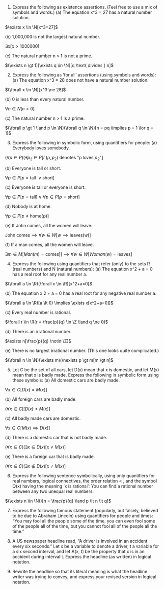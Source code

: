 1. Express the following as existence assertions. (Feel free to use a mix of symbols and words.)
(a) The equation x^3 = 27 has a natural number solution.

$\exists x \in \N[x^3=27]$

(b) 1,000,000 is not the largest natural number.

$\exists x[x \gt 1000000]$

(c) The natural number n > 1 is not a prime.

$(\exists n \gt 1)[\exists q \in \N][q \text{ divides } n]$

2. Express the following as ‘for all’ assertions (using symbols and words):
(a) The equation x^3 = 28 does not have a natural number solution.

$(\forall x \in \N)[x^3 \ne 28]$

(b) 0 is less than every natural number.

$\forall n \in N[n \gt 0]$

(c) The natural number n > 1 is a prime.

$(\forall p \gt 1 \land p \in \N)(\forall q \in \N)[n = pq \implies p = 1 \lor q = 1]$

3. Express the following in symbolic form, using quantifiers for people:
(a) Everybody loves somebody.

$(\forall p \in P)(\exists p_2 \in P[L(p, p_2) \text{ denotes "p loves } p_2 \text{"}]$

(b) Everyone is tall or short.

$\forall p \in P[p=\text{tall } \lor \text{short}]$

(c) Everyone is tall or everyone is short.

$\forall p \in P[p=\text{tall}]\lor \forall p \in P[p=\text{short}]$

(d) Nobody is at home.

$\forall p \in P[p \ne \text{home}(p)]$

(e) If John comes, all the women will leave.

$\text{John comes} \implies \forall w \in W[w \implies \text{leaves}(w)]$

(f) If a man comes, all the women will leave.

$\exists m \in M[Man(m)=\text{comes}]] \implies \forall w \in W[Woman(w) = \text{leaves}]$

4. Express the following using quantifiers that refer (only) to the sets R (real numbers) and N (natural numbers):
(a) The equation x^2 + a = 0 has a real root for any real number a.

$(\forall a \in \R)(\forall x \in \R)[x^2+a=0]$

(b) The equation x
2 + a = 0 has a real root for any negative real number a.

$(\forall a \in \R)[a \lt 0) \implies \exists x[x^2+a=0]]$

(c) Every real number is rational.

$\forall r \in \R(r = \frac{p}{q} \in \Z \land q \ne 0)$

(d) There is an irrational number.

$\exists n[\frac{p}{q} \notin \Z]$

(e) There is no largest irrational number. (This one looks quite complicated.)

$(\forall n \in \N)(\exists m)(\nexists p \gt m[m \gt n]$

5. Let C be the set of all cars, let D(x) mean that x is domestic, and let M(x) mean that x is badly
made. Express the following in symbolic form using these symbols:
(a) All domestic cars are badly made.

$\forall x \in C[D(x)=M(x)]$

(b) All foreign cars are badly made.

$(\forall x \in C)[D(x) \ne M(x)]$

(c) All badly made cars are domestic.

$\forall x \in C[M(x) \implies D(x)]$

(d) There is a domestic car that is not badly made.

$(\forall x \in C)(\exists x \in D(x)[x \ne M(x)]$

(e) There is a foreign car that is badly made.

$(\forall x \in C)(\exists x \notin D(x)[x \ne M(x)]$

6. Express the following sentence symbolically, using only quantifiers for real numbers, logical connectives, the order relation < , and the symbol Q(x) having the meaning ‘x is rational’:
You can find a rational number between any two unequal real numbers.

$(\exists n \in \N()[n = \frac{p}{q} \land p \lt n \lt q]$

7. Express the following famous statement (popularly, but falsely, believed to be due to Abraham
Lincoln) using quantifiers for people and times: “You may fool all the people some of the time, you
can even fool some of the people all of the time, but you cannot fool all of the people all the time.”




8. A US newspaper headline read, “A driver is involved in an accident every six seconds.” Let x be
a variable to denote a driver, t a variable for a six second interval, and let A(x, t) be the property
that x is in an accident during interval t. Express the headline (as written) in logical notation.
9. Rewrite the headline so that its literal meaning is what the headline writer was trying to convey,
and express your revised version in logical notation.